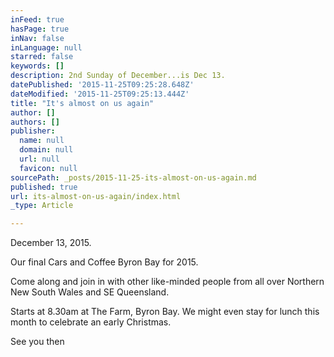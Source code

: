```yaml
---
inFeed: true
hasPage: true
inNav: false
inLanguage: null
starred: false
keywords: []
description: 2nd Sunday of December...is Dec 13.
datePublished: '2015-11-25T09:25:28.648Z'
dateModified: '2015-11-25T09:25:13.444Z'
title: "It's almost on us again"
author: []
authors: []
publisher:
  name: null
  domain: null
  url: null
  favicon: null
sourcePath: _posts/2015-11-25-its-almost-on-us-again.md
published: true
url: its-almost-on-us-again/index.html
_type: Article

---
```

December 13, 2015\.

Our final Cars and Coffee Byron Bay for 2015\.

Come along and join in with other like-minded people from all over Northern New South Wales and SE Queensland.

Starts at 8.30am at The Farm, Byron Bay.  We might even stay for lunch this month to celebrate an early Christmas.

See you then